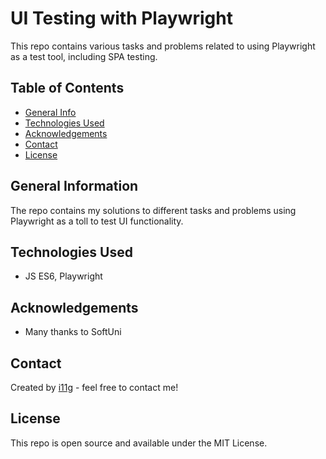 # UI Testing with Playwright 
This repo contains various tasks and problems related to using Playwright as a test tool, including SPA testing.  

## Table of Contents
* [General Info](#general-information)
* [Technologies Used](#technologies-used)
* [Acknowledgements](#acknowledgements)
* [Contact](#contact)
* [License](#license) 

## General Information
The repo contains my solutions to different tasks and problems using Playwright as a toll to test UI functionality. 
## Technologies Used
- JS ES6, Playwright
## Acknowledgements
- Many thanks to SoftUni
## Contact
Created by [i11g](https://i11g.githug.io) - feel free to contact me!
## License 
This repo is open source and available under the MIT License. 
